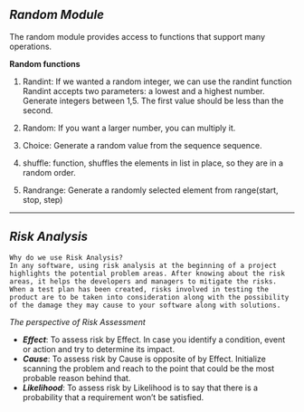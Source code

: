 ## *Random Module*
The random module provides access to functions that support many operations.


**Random functions**

1. Randint:
    If we wanted a random integer, we can use the randint function Randint accepts two parameters: a lowest and a highest number. Generate integers between 1,5. The first value should be less than the second.
2. Random:
    If you want a larger number, you can multiply it.
3. Choice:
    Generate a random value from the sequence sequence.
4. shuffle: function, shuffles the elements in list in place, so they are in a random order.

5. Randrange:
    Generate a randomly selected element from range(start, stop, step)

<hr>

## *Risk Analysis* 
   
    Why do we use Risk Analysis?
    In any software, using risk analysis at the beginning of a project highlights the potential problem areas. After knowing about the risk areas, it helps the developers and managers to mitigate the risks. When a test plan has been created, risks involved in testing the product are to be taken into consideration along with the possibility of the damage they may cause to your software along with solutions.


*The perspective of Risk Assessment*

* ***Effect***: To assess risk by Effect. In case you identify a condition, event or action and try to determine its impact.
* ***Cause***: To assess risk by Cause is opposite of by Effect. Initialize scanning the problem and reach to the point that could be the most probable reason behind that.
* ***Likelihood***: To assess risk by Likelihood is to say that there is a probability that a requirement won’t be satisfied.



